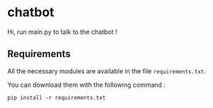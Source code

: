 # chatbot

Hi, run main.py to talk to the chatbot !

## Requirements

All the necessary modules are available in the file ``requirements.txt``.

You can download them with the following command :

    pip install -r requirements.txt